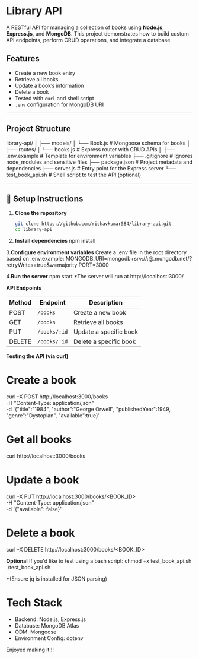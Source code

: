 # Library API

A RESTful API for managing a collection of books using **Node.js**, **Express.js**, and **MongoDB**. This project demonstrates how to build custom API endpoints, perform CRUD operations, and integrate a database.

## Features

-  Create a new book entry
-  Retrieve all books
-  Update a book’s information
-  Delete a book
-  Tested with `curl` and shell script
-  `.env` configuration for MongoDB URI

---

## Project Structure

library-api/
│
├── models/
│ └── Book.js # Mongoose schema for books
│
├── routes/
│ └── books.js # Express router with CRUD APIs
│
├── .env.example # Template for environment variables
├── .gitignore # Ignores node_modules and sensitive files
├── package.json # Project metadata and dependencies
├── server.js # Entry point for the Express server
└── test_book_api.sh # Shell script to test the API (optional)


---

## 🔧 Setup Instructions

1. **Clone the repository**
   ```bash
   git clone https://github.com/rishavkumar584/library-api.git
   cd library-api

2. **Install dependencies**
   npm install

3.**Configure environment variables**
    Create a .env file in the root directory based on .env.example:
     MONGODB_URI=mongodb+srv://<username>:<password>@<cluster>.mongodb.net/<dbname>?retryWrites=true&w=majority
     PORT=3000

4.**Run the server**
    npm start
*The server will run at http://localhost:3000/


**API Endpoints**

| Method | Endpoint     | Description            |
| ------ | ------------ | ---------------------- |
| POST   | `/books`     | Create a new book      |
| GET    | `/books`     | Retrieve all books     |
| PUT    | `/books/:id` | Update a specific book |
| DELETE | `/books/:id` | Delete a specific book |


**Testing the API (via curl)**
# Create a book
curl -X POST http://localhost:3000/books \
-H "Content-Type: application/json" \
-d '{"title":"1984", "author":"George Orwell", "publishedYear":1949, "genre":"Dystopian", "available":true}'

# Get all books
curl http://localhost:3000/books

# Update a book
curl -X PUT http://localhost:3000/books/<BOOK_ID> \
-H "Content-Type: application/json" \
-d '{"available": false}'

# Delete a book
curl -X DELETE http://localhost:3000/books/<BOOK_ID>


**Optional**
 If you'd like to test using a bash script:
   chmod +x test_book_api.sh
  ./test_book_api.sh
  
*(Ensure jq is installed for JSON parsing)

# Tech Stack
- Backend: Node.js, Express.js
- Database: MongoDB Atlas
- ODM: Mongoose
- Environment Config: dotenv

Enjoyed making it!!!
